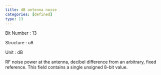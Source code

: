 ```yaml
---
title: dB antenna noise
categories: [defined]
type: 13
---
```

Bit Number
: 13

Structure
: u8

Unit
: dB

RF noise power at the antenna, decibel difference from an arbitrary,
fixed reference. This field contains a single unsigned 8-bit value.
